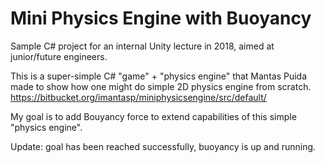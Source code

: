 # Mini Physics Engine with Buoyancy

Sample C# project for an internal Unity lecture in 2018, aimed at junior/future engineers.

This is a super-simple C# "game" + "physics engine" that Mantas Puida made to show how one might do simple 2D physics engine from scratch.
https://bitbucket.org/imantasp/miniphysicsengine/src/default/

My goal is to add Bouyancy force to extend capabilities of this simple "physics engine".

Update: goal has been reached successfully, buoyancy is up and running.

